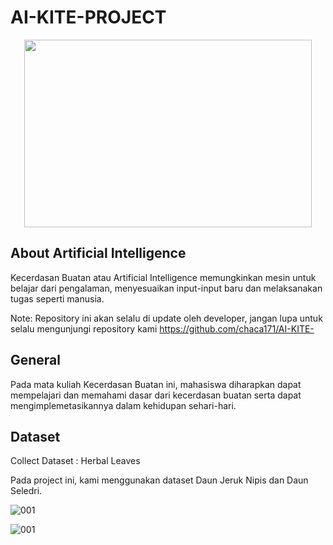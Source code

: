 # AI-KITE-PROJECT

<p align="center">
  <img width="460" height="300" src="https://www.google.com/url?sa=i&url=https%3A%2F%2Fsasanadigital.com%2Fbeberapa-fungsi-dari-kecerdasan-buatan-ai-dalam-dunia-industri%2F&psig=AOvVaw1BAbDypadrN05DOC-WomkH&ust=1635313304604000&source=images&cd=vfe&ved=0CAsQjRxqFwoTCPie1J2w5_MCFQAAAAAdAAAAABAD/460/300">
</p>

## About Artificial Intelligence

Kecerdasan Buatan atau Artificial Intelligence memungkinkan mesin untuk belajar dari pengalaman, menyesuaikan input-input baru dan melaksanakan tugas seperti manusia.

Note: Repository ini akan selalu di update oleh developer, jangan lupa untuk selalu mengunjungi repository kami https://github.com/chaca171/AI-KITE- 


## General

Pada mata kuliah Kecerdasan Buatan ini, mahasiswa diharapkan dapat mempelajari dan memahami dasar dari kecerdasan buatan serta dapat mengimplemetasikannya dalam kehidupan sehari-hari.

## Dataset

Collect Dataset : Herbal Leaves

Pada project ini, kami menggunakan dataset Daun Jeruk Nipis dan Daun Seledri.

![001](https://user-images.githubusercontent.com/79831507/138796065-392ac4a4-c863-41fe-a589-0745424c5cbb.jpg)

![001](https://user-images.githubusercontent.com/79831507/138796096-f44e47dc-a3b4-4e24-a5a2-7e7bfeefbb17.jpg)
